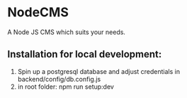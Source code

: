 # NodeCMS
A Node JS CMS which suits your needs.

## Installation for local development:
1. Spin up a postgresql database and adjust credentials in backend/config/db.config.js
2. in root folder: npm run setup:dev